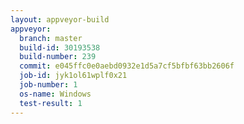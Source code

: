 ```yaml
---
layout: appveyor-build
appveyor:
  branch: master
  build-id: 30193538
  build-number: 239
  commit: e045ffc0e0aebd0932e1d5a7cf5bfbf63bb2606f
  job-id: jyk1ol61wplf0x21
  job-number: 1
  os-name: Windows
  test-result: 1
---
```

